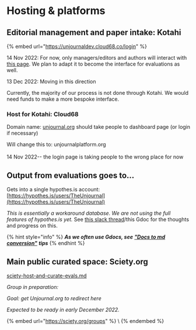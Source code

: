 # Hosting & platforms

## Editorial management and paper intake: Kotahi

{% embed url="https://unjournaldev.cloud68.co/login" %}

14 Nov 2022: For now, only managers/editors and authors will interact with [this page](https://unjournaldev.cloud68.co/login). We plan to adapt it to become the interface for evaluations as well.

13 Dec 2022: Moving in this direction

Currently, the majority of our process is not done through Kotahi. We would need funds to make a more bespoke interface.

### Host for Kotahi: Cloud68

Domain name: [unjournal.org](https://unjournal.org) should take people to dashboard page (or login if necessary)

Will change this to: unjournalplatform.org\
\
14 Nov 2022-- the login page is taking people to the wrong place for now

## Output from evaluations goes to...

Gets into a single hypothes.is account: [https://hypothes.is/users/TheUnjournal](https://hypothes.is/users/TheUnjournal)

_This is essentially a workaround database. We are not using the full features of hypothes.is yet._ See [this slack thread](https://unjournalfriends.slack.com/archives/C03FF28KUC8/p1670510898279639)/this Gdoc for the thoughts and progress on this.

{% hint style="info" %}
_**As we often use Gdocs, see**_ [_**"Docs to md conversion"**_](https://docs.google.com/document/d/11daGp9fnWN4Vx03-\_ARoDgbvczlAAGu89OEMfOOiWp0/edit) _**tips**_
{% endhint %}

## Main public curated space: Sciety.org

[sciety-host-and-curate-evals.md](hosting-and-platforms-notes/kotahi-sciety-phasing-out/sciety-host-and-curate-evals.md "mention")

_Group in preparation:_

_Goal: get Unjournal.org to redirect here_

_Expected to be ready in early December 2022._

{% embed url="https://sciety.org/groups" %}
\\
{% endembed %}
